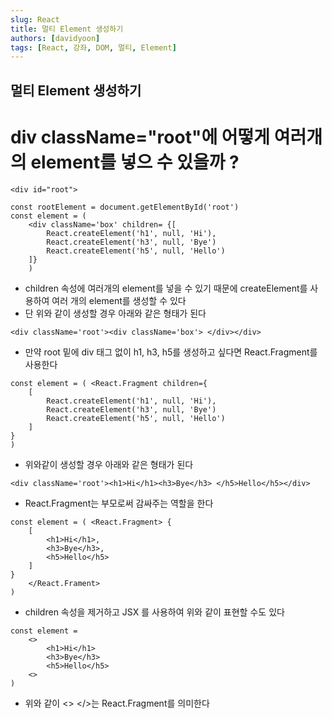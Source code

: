 ```yaml
---
slug: React
title: 멀티 Element 생성하기
authors: [davidyoon]
tags: [React, 강좌, DOM, 멀티, Element]
---
```


## 멀티 Element 생성하기

# div className="root"에 어떻게 여러개의 element를 넣으 수 있을까 ?

```
<div id="root">

const rootElement = document.getElementById('root')
const element = (
    <div className='box' children= {[
        React.createElement('h1', null, 'Hi'),
        React.createElement('h3', null, 'Bye')
        React.createElement('h5', null, 'Hello')
    ]}
    )
```

- children 속성에 여러개의 element를 넣을 수 있기 때문에 createElement를 사용하여 여러 개의 element를 생성할 수 있다
- 단 위와 같이 생성할 경우 아래와 같은 형태가 된다

```
<div className='root'><div className='box'> </div></div>
```

- 만약 root 밑에 div 태그 없이 h1, h3, h5를 생성하고 싶다면 React.Fragment를 사용한다

```
const element = ( <React.Fragment children={
    [
        React.createElement('h1', null, 'Hi'),
        React.createElement('h3', null, 'Bye')
        React.createElement('h5', null, 'Hello')
    ]
}
)
```

- 위와같이 생성할 경우 아래와 같은 형태가 된다

```
<div className='root'><h1>Hi</h1><h3>Bye</h3> </h5>Hello</h5></div>
```

- React.Fragment는 부모로써 감싸주는 역할을 한다

```
const element = ( <React.Fragment> {
    [
        <h1>Hi</h1>,
        <h3>Bye</h3>,
        <h5>Hello</h5>
    ]
}
    </React.Frament>
)
```

- children 속성을 제거하고 JSX 를 사용하여 위와 같이 표현할 수도 있다

```
const element =
    <>
        <h1>Hi</h1>
        <h3>Bye</h3>
        <h5>Hello</h5>
    <>
)
```

- 위와 같이 <> </>는 React.Fragment를 의미한다
